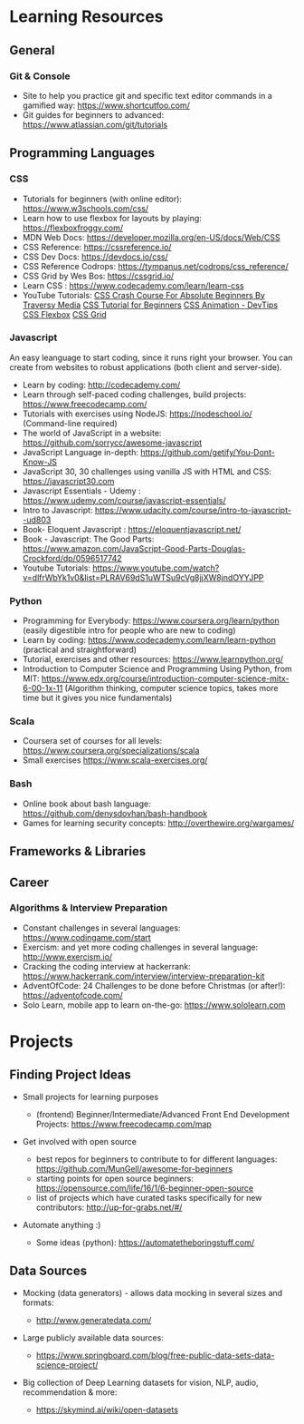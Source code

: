 Learning Resources
=========================

## General

### Git & Console

  * Site to help you practice git and specific text editor commands in a gamified way: https://www.shortcutfoo.com/
  * Git guides for beginners to advanced: https://www.atlassian.com/git/tutorials

## Programming Languages

### CSS

  * Tutorials for beginners (with online editor): https://www.w3schools.com/css/
  * Learn how to use flexbox for layouts by playing: https://flexboxfroggy.com/ 
  * MDN Web Docs: https://developer.mozilla.org/en-US/docs/Web/CSS
  * CSS Reference: https://cssreference.io/
  * CSS Dev Docs: https://devdocs.io/css/
  * CSS Reference Codrops: https://tympanus.net/codrops/css_reference/
  * CSS Grid by Wes Bos: https://cssgrid.io/
  * Learn CSS : https://www.codecademy.com/learn/learn-css
  * YouTube Tutorials: 
   [CSS Crash Course For Absolute Beginners By Traversy Media](https://www.youtube.com/watch?v=yfoY53QXEnI&feature=youtu.be)
   [CSS Tutorial for Beginners](https://www.youtube.com/watch?v=8gNrZ4lAnAw)
   [CSS Animation - DevTips](https://www.youtube.com/watch?v=8kK-cA99SA0&list=PLqGj3iMvMa4LvJ8VctoXnPI0dtE40wfid)
   [CSS Flexbox](https://www.youtube.com/watch?v=Y8zMYaD1bz0&list=PL4cUxeGkcC9i3FXJSUfmsNOx8E7u6UuhG)
   [CSS Grid](https://www.youtube.com/watch?v=jV8B24rSN5o)
### Javascript

An easy leanguage to start coding, since it runs right your browser. You can create from websites to robust applications (both client and server-side).

  * Learn by coding: http://codecademy.com/
  * Learn through self-paced coding challenges, build projects: https://www.freecodecamp.com/
  * Tutorials with exercises using NodeJS: https://nodeschool.io/ (Command-line required)
  * The world of JavaScript in a website: https://github.com/sorrycc/awesome-javascript
  * JavaScript Language in-depth: https://github.com/getify/You-Dont-Know-JS
  * JavaScript 30, 30 challenges using vanilla JS with HTML and CSS: https://javascript30.com
  * Javascript Essentials - Udemy : https://www.udemy.com/course/javascript-essentials/
  * Intro to Javascript: https://www.udacity.com/course/intro-to-javascript--ud803
  * Book- Eloquent Javascript : https://eloquentjavascript.net/
  * Book - Javascript: The Good Parts: https://www.amazon.com/JavaScript-Good-Parts-Douglas-Crockford/dp/0596517742
  * Youtube Tutorials: https://www.youtube.com/watch?v=dlfrWbYk1v0&list=PLRAV69dS1uWTSu9cVg8jjXW8jndOYYJPP

### Python
  * Programming for Everybody: https://www.coursera.org/learn/python (easily digestible intro for people who are new to coding)
  * Learn by coding: https://www.codecademy.com/learn/learn-python (practical and straightforward)
  * Tutorial, exercises and other resources: https://www.learnpython.org/
  * Introduction to Computer Science and Programming Using Python, from MIT: https://www.edx.org/course/introduction-computer-science-mitx-6-00-1x-11 (Algorithm thinking, computer science topics, takes more time but it gives you nice fundamentals)

### Scala

  * Coursera set of courses for all levels: https://www.coursera.org/specializations/scala
  * Small exercises https://www.scala-exercises.org/
  
### Bash

  * Online book about bash language: https://github.com/denysdovhan/bash-handbook
  * Games for learning security concepts: http://overthewire.org/wargames/

## Frameworks & Libraries

## Career

### Algorithms & Interview Preparation

  * Constant challenges in several languages: https://www.codingame.com/start
  * Exercism: and yet more coding challenges in several language: http://www.exercism.io/
  * Cracking the coding interview at hackerrank: https://www.hackerrank.com/interview/interview-preparation-kit
  * AdventOfCode: 24 Challenges to be done before Christmas (or after!): https://adventofcode.com/
  * Solo Learn, mobile app to learn on-the-go: https://www.sololearn.com



Projects
=========================

## Finding Project Ideas

* Small projects for learning purposes
  * (frontend) Beginner/Intermediate/Advanced Front End Development Projects: https://www.freecodecamp.com/map

* Get involved with open source
  * best repos for beginners to contribute to for different languages: https://github.com/MunGell/awesome-for-beginners
  * starting points for open source beginners: https://opensource.com/life/16/1/6-beginner-open-source
  * list of projects which have curated tasks specifically for new contributors: http://up-for-grabs.net/#/

* Automate anything :)   
  * Some ideas (python): https://automatetheboringstuff.com/



## Data Sources

* Mocking (data generators) - allows data mocking in several sizes and formats:
  * http://www.generatedata.com/

* Large publicly available data sources:
  * https://www.springboard.com/blog/free-public-data-sets-data-science-project/
  
* Big collection of Deep Learning datasets for vision, NLP, audio, recommendation & more: 
  * https://skymind.ai/wiki/open-datasets
  
